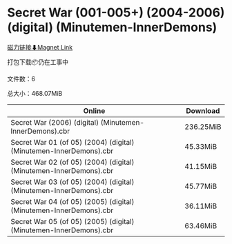 # Secret War (001-005+) (2004-2006) (digital) (Minutemen-InnerDemons)

[磁力链接⬇Magnet Link](magnet:?xt=urn:btih:57cccdf3a6a463dc3c07830a0bad674fea56ffe7&dn=Secret%20War%20%28001-005%2B%29%20%282004-2006%29%20%28digital%29%20%28Minutemen-InnerDemons%29)

打包下载📦仍在工事中

文件数：6

总大小：468.07MiB

Online | Download
--- | ---
Secret War (2006) (digital) (Minutemen-InnerDemons).cbr | 236.25MiB
Secret War 01 (of 05) (2004) (digital) (Minutemen-InnerDemons).cbr | 45.33MiB
Secret War 02 (of 05) (2004) (digital) (Minutemen-InnerDemons).cbr | 41.15MiB
Secret War 03 (of 05) (2004) (digital) (Minutemen-InnerDemons).cbr | 45.77MiB
Secret War 04 (of 05) (2005) (digital) (Minutemen-InnerDemons).cbr | 36.11MiB
Secret War 05 (of 05) (2005) (digital) (Minutemen-InnerDemons).cbr | 63.46MiB